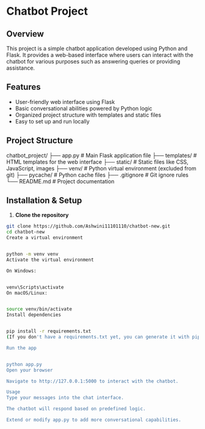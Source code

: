 # Chatbot Project

## Overview
This project is a simple chatbot application developed using Python and Flask. It provides a web-based interface where users can interact with the chatbot for various purposes such as answering queries or providing assistance.

## Features
- User-friendly web interface using Flask
- Basic conversational abilities powered by Python logic
- Organized project structure with templates and static files
- Easy to set up and run locally

## Project Structure
chatbot_project/
├── app.py # Main Flask application file
├── templates/ # HTML templates for the web interface
├── static/ # Static files like CSS, JavaScript, images
├── venv/ # Python virtual environment (excluded from git)
├── pycache/ # Python cache files
├── .gitignore # Git ignore rules
└── README.md # Project documentation



## Installation & Setup

1. **Clone the repository**

```bash
git clone https://github.com/Ashwini11101110/chatbot-new.git
cd chatbot-new
Create a virtual environment


python -m venv venv
Activate the virtual environment

On Windows:


venv\Scripts\activate
On macOS/Linux:


source venv/bin/activate
Install dependencies


pip install -r requirements.txt
(If you don't have a requirements.txt yet, you can generate it with pip freeze > requirements.txt after installing necessary packages.)

Run the app


python app.py
Open your browser

Navigate to http://127.0.0.1:5000 to interact with the chatbot.

Usage
Type your messages into the chat interface.

The chatbot will respond based on predefined logic.

Extend or modify app.py to add more conversational capabilities.

